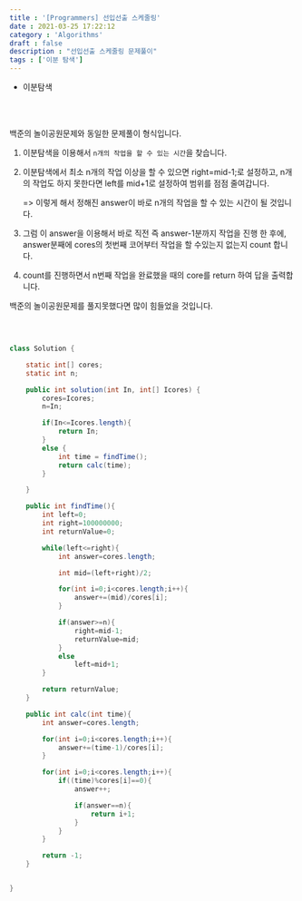 ```yaml
---
title : '[Programmers] 선입선출 스케줄링'
date : 2021-03-25 17:22:12
category : 'Algorithms'
draft : false
description : "선입선출 스케줄링 문제풀이"
tags : ['이분 탐색']
---
```



* 이분탐색


<br/> <br/>

백준의 놀이공원문제와 동일한 문제풀이 형식입니다.

1. 이분탐색을 이용해서 `n개의 작업을 할 수 있는 시간`을 찾습니다.

2. 이분탐색에서 최소 n개의 작업 이상을 할 수 있으면 right=mid-1;로 설정하고, n개의 작업도 하지 못한다면 left를 mid+1로 설정하여 범위를 점점 줄여갑니다.

    => 이렇게 해서 정해진 answer이 바로 n개의 작업을 할 수 있는 시간이 될 것입니다.

3. 그럼 이 answer을 이용해서 바로 직전 즉 answer-1분까지 작업을 진행 한 후에, answer분째에 cores의 첫번째 코어부터 작업을 할 수있는지 없는지 count 합니다.

4. count를 진행하면서 n번째 작업을 완료했을 때의 core를 return 하여 답을 출력합니다.

백준의 놀이공원문제를 풀지못했다면 많이 힘들었을 것입니다.


<br/>



```java

class Solution {

    static int[] cores;
    static int n;

    public int solution(int In, int[] Icores) {
        cores=Icores;
        n=In;

        if(In<=Icores.length){
            return In;
        }
        else {
            int time = findTime();
            return calc(time);
        }

    }

    public int findTime(){
        int left=0;
        int right=100000000;
        int returnValue=0;

        while(left<=right){
            int answer=cores.length;

            int mid=(left+right)/2;

            for(int i=0;i<cores.length;i++){
                answer+=(mid)/cores[i];
            }

            if(answer>=n){
                right=mid-1;
                returnValue=mid;
            }
            else
                left=mid+1;
        }

        return returnValue;
    }

    public int calc(int time){
        int answer=cores.length;

        for(int i=0;i<cores.length;i++){
            answer+=(time-1)/cores[i];
        }

        for(int i=0;i<cores.length;i++){
            if((time)%cores[i]==0){
                answer++;

                if(answer==n){
                    return i+1;
                }
            }
        }

        return -1;
    }


}

```
